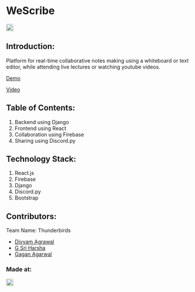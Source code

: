 # WeScribe
<p align="center">
</p>

<a href="https://hack36.com"> <img src="http://bit.ly/BuiltAtHack36" height=20px> </a>


## Introduction:
  Platform for real-time collaborative notes making using a whiteboard or text editor, while attending live lectures or watching youtube videos.
  
  [Demo](https://the-thunderbirds.github.io/WeScribe_Frontend/)
  
  [Video](https://www.youtube.com/watch?v=zJcAzTtDRgs)

## Table of Contents:
  1) Backend using Django
  2) Frontend using React
  3) Collaboration using Firebase
  4) Sharing using Discord.py

## Technology Stack:
  1) React.js
  2) Firebase
  3) Django
  4) Discord.py
  5) Bootstrap
  

## Contributors:

Team Name: Thunderbirds

* [Divyam Agrawal](https://github.com/divyamagwl)
* [G Sri Harsha](https://github.com/GSri30)
* [Gagan Agarwal](https://github.com/GaganAgarwal77)


### Made at:
<a href="https://hack36.com"> <img src="http://bit.ly/BuiltAtHack36" height=20px> </a>

